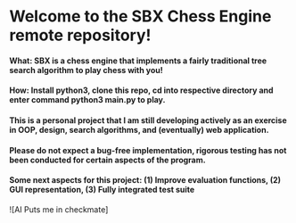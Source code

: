 # Welcome to the SBX Chess Engine remote repository! 

#### What: SBX is a chess engine that implements a fairly traditional tree search algorithm to play chess with you!

#### How: Install python3, clone this repo, cd into respective directory and enter command **python3 main.py** to play.

#### This is a personal project that I am still developing actively as an exercise in OOP, design, search algorithms, and (eventually) web application.

#### Please do not expect a bug-free implementation, rigorous testing has not been conducted for certain aspects of the program.

#### Some next aspects for this project: (1) Improve evaluation functions, (2) GUI representation, (3) Fully integrated test suite

![AI Puts me in checkmate] 

